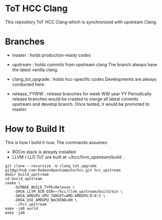 ToT HCC Clang 
=============

This repository ToT HCC Clang which is synchronized with upstream Clang.

Branches
========
- master : holds production-ready codes

- upstream : holds commits from upstream clang
  The branch always have the latest vanilla clang.

- clang_tot_upgrade : holds hcc-specific codes
  Developments are always conducted here.

- release_YYWW : release branches for week WW year YY
  Periodically release branches would be created to merge all latest commits
  upstream and develop branch. Once tested, it would be promoted to master.

How to Build It
===============
This is how I build it now. The commands assumes:
- ROCm stack is already installed
- LLVM / LLD ToT are built at ~/hcc/llvm_upstream/build .

```
git clone --recursive -b clang_tot_upgrade git@github.com:RadeonOpenCompute/hcc.git hcc_upstream
mkdir build_upstream
cd build_upstream
cmake \
    -DCMAKE_BUILD_TYPE=Release \
    -DHSA_LLVM_BIN_DIR=~/hcc/llvm_upstream/build/bin \
    -DHSA_AMDGPU_GPU_TARGET=AMD:AMDGPU:8:0:3 \
    -DHSA_USE_AMDGPU_BACKEND=ON \
    ../hcc_upstream
make -j40 world
make -j40
```
